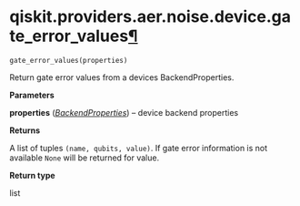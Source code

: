 # qiskit.providers.aer.noise.device.gate\_error\_values[¶](#qiskit-providers-aer-noise-device-gate-error-values "Permalink to this headline")

<span id="undefined" />

`gate_error_values(properties)`

Return gate error values from a devices BackendProperties.

**Parameters**

**properties** ([*BackendProperties*](qiskit.providers.models.BackendProperties#qiskit.providers.models.BackendProperties "qiskit.providers.models.BackendProperties")) – device backend properties

**Returns**

A list of tuples `(name, qubits, value)`. If gate error information is not available `None` will be returned for value.

**Return type**

list
